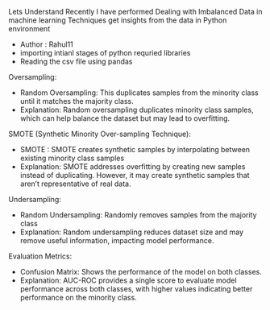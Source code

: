 Lets Understand Recently I have performed Dealing with Imbalanced Data in machine learning Techniques get insights from the data in Python environment

-  Author : Rahul11
-  importing intianl stages of python requried libraries
-  Reading the csv file using pandas

Oversampling:
-  Random Oversampling: This duplicates samples from the minority class until it matches the majority class.
-  Explanation: Random oversampling duplicates minority class samples, which can help balance the dataset but may lead to overfitting.

SMOTE (Synthetic Minority Over-sampling Technique):
-  SMOTE : SMOTE creates synthetic samples by interpolating between existing minority class samples
-  Explanation: SMOTE addresses overfitting by creating new samples instead of duplicating. However, it may create synthetic samples that aren’t representative of real data.

Undersampling:
-  Random Undersampling: Randomly removes samples from the majority class
-  Explanation: Random undersampling reduces dataset size and may remove useful information, impacting model performance.

Evaluation Metrics:
-  Confusion Matrix: Shows the performance of the model on both classes.
-  Explanation: AUC-ROC provides a single score to evaluate model performance across both classes, with higher values indicating better performance on the minority class.
